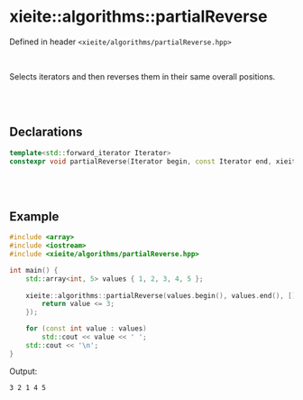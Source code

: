 # xieite::algorithms::partialReverse
Defined in header `<xieite/algorithms/partialReverse.hpp>`

<br/>

Selects iterators and then reverses them in their same overall positions.

<br/><br/>

## Declarations
```cpp
template<std::forward_iterator Iterator>
constexpr void partialReverse(Iterator begin, const Iterator end, xieite::concepts::SelectorCallback<typename std::iterator_traits<Iterator>::value_type> auto&& selector) noexcept;
```

<br/><br/>

## Example
```cpp
#include <array>
#include <iostream>
#include <xieite/algorithms/partialReverse.hpp>

int main() {
	std::array<int, 5> values { 1, 2, 3, 4, 5 };
	
	xieite::algorithms::partialReverse(values.begin(), values.end(), [](const int value) -> bool {
		return value <= 3;
	});

	for (const int value : values)
		std::cout << value << ' ';
	std::cout << '\n';
}
```
Output:
```
3 2 1 4 5 
```
